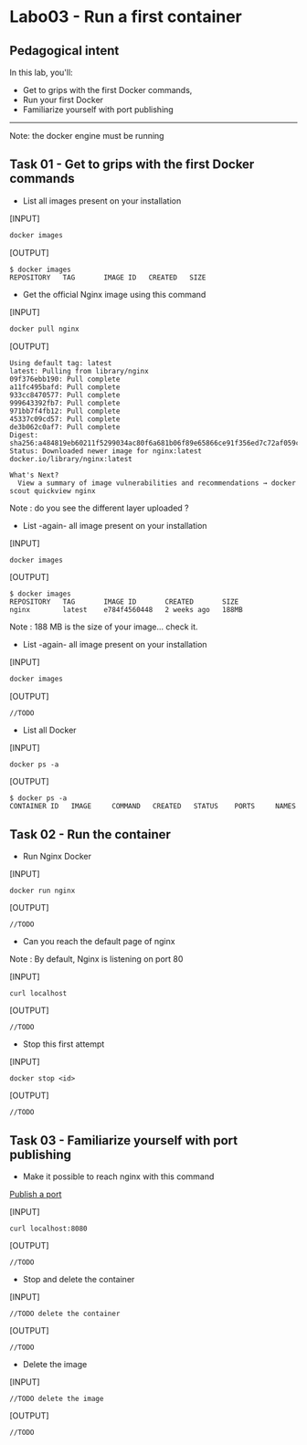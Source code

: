 # Labo03 - Run a first container

## Pedagogical intent

In this lab, you'll:

* Get to grips with the first Docker commands,
* Run your first Docker
* Familiarize yourself with port publishing

---

Note: the docker engine must be running

## Task 01 - Get to grips with the first Docker commands

* List all images present on your installation

[INPUT]
```bash
docker images
```

[OUTPUT]
```
$ docker images
REPOSITORY   TAG       IMAGE ID   CREATED   SIZE
```

* Get the official Nginx image using this command

[INPUT]
```bash
docker pull nginx
```

[OUTPUT]
```
Using default tag: latest
latest: Pulling from library/nginx
09f376ebb190: Pull complete
a11fc495bafd: Pull complete
933cc8470577: Pull complete
999643392fb7: Pull complete
971bb7f4fb12: Pull complete
45337c09cd57: Pull complete
de3b062c0af7: Pull complete
Digest: sha256:a484819eb60211f5299034ac80f6a681b06f89e65866ce91f356ed7c72af059c
Status: Downloaded newer image for nginx:latest
docker.io/library/nginx:latest

What's Next?
  View a summary of image vulnerabilities and recommendations → docker scout quickview nginx
```

Note : do you see the different layer uploaded ?

* List -again- all image present on your installation

[INPUT]
```bash
docker images
```

[OUTPUT]
```
$ docker images
REPOSITORY   TAG       IMAGE ID       CREATED       SIZE
nginx        latest    e784f4560448   2 weeks ago   188MB
```

Note : 188 MB is the size of your image... check it.

* List -again- all image present on your installation

[INPUT]
```bash
docker images
```

[OUTPUT]
```
//TODO
```

* List all Docker

[INPUT]
```
docker ps -a
```

[OUTPUT]
```
$ docker ps -a
CONTAINER ID   IMAGE     COMMAND   CREATED   STATUS    PORTS     NAMES
```

## Task 02 - Run the container

* Run Nginx Docker

[INPUT]
```
docker run nginx
```

[OUTPUT]
```
//TODO
```

* Can you reach the default page of nginx

Note : By default, Nginx is listening on port 80

[INPUT]
```
curl localhost
```

[OUTPUT]
```
//TODO
```

* Stop this first attempt

[INPUT]
```
docker stop <id>
```

[OUTPUT]
```
//TODO
```

## Task 03 - Familiarize yourself with port publishing

* Make it possible to reach nginx with this command

[Publish a port](https://docs.docker.com/network/#published-ports)

[INPUT]
```
curl localhost:8080
```

[OUTPUT]
```
//TODO
```

* Stop and delete the container

[INPUT]
```
//TODO delete the container
```

[OUTPUT]
```
//TODO
```

* Delete the image

[INPUT]
```
//TODO delete the image
```

[OUTPUT]
```
//TODO
```
